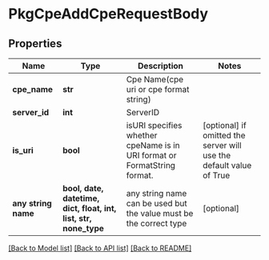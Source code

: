 # PkgCpeAddCpeRequestBody


## Properties
Name | Type | Description | Notes
------------ | ------------- | ------------- | -------------
**cpe_name** | **str** | Cpe Name(cpe uri or cpe format string) | 
**server_id** | **int** | ServerID | 
**is_uri** | **bool** | isURI specifies whether cpeName is in URI format or FormatString format. | [optional]  if omitted the server will use the default value of True
**any string name** | **bool, date, datetime, dict, float, int, list, str, none_type** | any string name can be used but the value must be the correct type | [optional]

[[Back to Model list]](../README.md#documentation-for-models) [[Back to API list]](../README.md#documentation-for-api-endpoints) [[Back to README]](../README.md)


